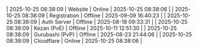 | 2025-10-25 08:38:09 | Website | Online | 2025-10-25 08:38:06 |
| 2025-10-25 08:38:09 | Registration | Offline | 2025-09-09 16:40:23 |
| 2025-10-25 08:38:09 | Auth Server | Offline | 2025-08-18 09:33:31 |
| 2025-10-25 08:38:09 | Kezan (PvE) | Offline | 2025-10-11 12:51:30 |
| 2025-10-25 08:38:09 | Gurubashi (PvP) | Offline | 2025-08-23 21:44:06 |
| 2025-10-25 08:38:09 | Cloudflare | Online | 2025-10-25 08:38:06 |
